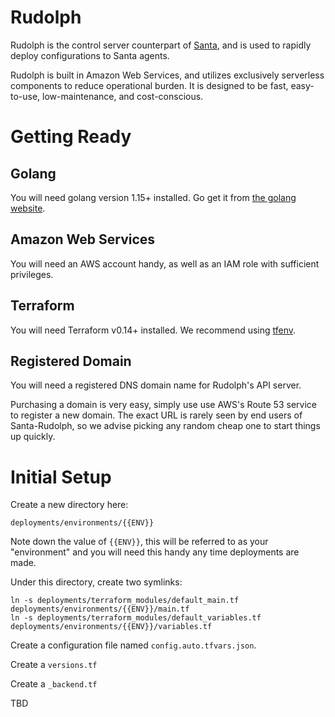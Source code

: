 # Rudolph
Rudolph is the control server counterpart of [Santa](https://github.com/google/santa), and is used to rapidly deploy configurations to Santa agents.

Rudolph is built in Amazon Web Services, and utilizes exclusively serverless components to reduce operational burden. It is designed to be fast,
easy-to-use, low-maintenance, and cost-conscious.

# Getting Ready

## Golang
You will need golang version 1.15+ installed. Go get it from [the golang website](https://golang.org/dl/).

## Amazon Web Services
You will need an AWS account handy, as well as an IAM role with sufficient privileges.

## Terraform
You will need Terraform v0.14+ installed. We recommend using [tfenv](https://github.com/tfutils/tfenv).

## Registered Domain
You will need a registered DNS domain name for Rudolph's API server.

Purchasing a domain is very easy, simply use use AWS's Route 53 service to register a new domain. The exact URL
is rarely seen by end users of Santa-Rudolph, so we advise picking any random cheap one to start things up quickly.


# Initial Setup

Create a new directory here:

```
deployments/environments/{{ENV}}
```

Note down the value of `{{ENV}}`, this will be referred to as your "environment" and you will need this handy any time
deployments are made.

Under this directory, create two symlinks:

```
ln -s deployments/terraform_modules/default_main.tf deployments/environments/{{ENV}}/main.tf
ln -s deployments/terraform_modules/default_variables.tf deployments/environments/{{ENV}}/variables.tf
```

Create a configuration file named `config.auto.tfvars.json`.

Create a `versions.tf`

Create a `_backend.tf`

TBD
